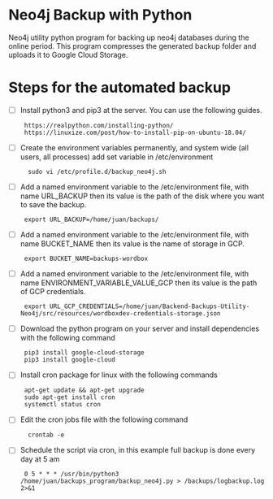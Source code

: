 # Neo4j Backup with Python

Neo4j utility python program for backing up neo4j databases during the online period. This program compresses the generated backup folder and uploads it to Google Cloud Storage.

# Steps for the automated backup
 - [ ] Install python3 and pip3 at the server. You can use the following guides.

        https://realpython.com/installing-python/
        https://linuxize.com/post/how-to-install-pip-on-ubuntu-18.04/

- [ ] Create the environment variables permanently, and system wide (all users, all processes) add set variable in /etc/environment
 
        sudo vi /etc/profile.d/backup_neo4j.sh

 - [ ] Add a named environment variable to the /etc/environment file, with name URL_BACKUP then its value is the path of the disk where you want to save the backup.
 
        export URL_BACKUP=/home/juan/backups/
            
 - [ ] Add a named environment variable to the /etc/environment file, with name BUCKET_NAME then its value is the name of storage in GCP.
 
        export BUCKET_NAME=backups-wordbox
         
 - [ ] Add a named environment variable to the /etc/environment file, with name ENVIRONMENT_VARIABLE_VALUE_GCP then its value is the path of GCP credentials.
 
        export URL_GCP_CREDENTIALS=/home/juan/Backend-Backups-Utility-Neo4j/src/resources/wordboxdev-credentials-storage.json
         
 - [ ] Download the python program on your server and install dependencies with the following command 
 
		pip3 install google-cloud-storage
		pip3 install google-cloud
        
        
 - [ ] Install cron package for linux with the following commands
        
        apt-get update && apt-get upgrade
        sudo apt-get install cron
        systemctl status cron
        
 - [ ] Edit the cron jobs file with the following command
         
         crontab -e
         
 - [ ] Schedule the script via cron, in this example full backup is done every day at 5 am

        0 5 * * * /usr/bin/python3 /home/juan/backups_program/backup_neo4j.py > /backups/logbackup.log 2>&1
      
